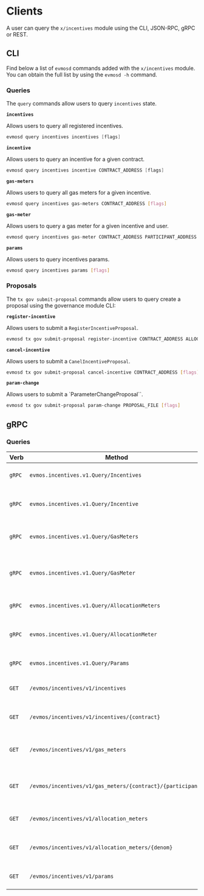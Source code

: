 <!--
order: 8
-->

# Clients

A user can query the `x/incentives` module using the CLI, JSON-RPC, gRPC or REST.

## CLI

Find below a list of `evmosd` commands added with the `x/incentives` module. You can obtain the full list by using the `evmosd -h` command.

### Queries

The `query` commands allow users to query `incentives` state.

**`incentives`**

Allows users to query all registered incentives.

```go
evmosd query incentives incentives [flags]
```

**`incentive`**

Allows users to query an incentive for a given contract.

```go
evmosd query incentives incentive CONTRACT_ADDRESS [flags]
```

**`gas-meters`**

Allows users to query all gas meters for a given incentive.

```bash
evmosd query incentives gas-meters CONTRACT_ADDRESS [flags]
```

**`gas-meter`**

Allows users to query a gas meter for a given incentive and user.

```go
evmosd query incentives gas-meter CONTRACT_ADDRESS PARTICIPANT_ADDRESS [flags]
```

**`params`**

Allows users to query incentives params.

```bash
evmosd query incentives params [flags]
```

### Proposals

The `tx gov submit-proposal` commands allow users to query create a proposal using the governance module CLI:

**`register-incentive`**

Allows users to submit a `RegisterIncentiveProposal`.

```bash
evmosd tx gov submit-proposal register-incentive CONTRACT_ADDRESS ALLOCATION EPOCHS [flags]
```

**`cancel-incentive`**

Allows users to submit a `CanelIncentiveProposal`.

```bash
evmosd tx gov submit-proposal cancel-incentive CONTRACT_ADDRESS [flags]
```

**`param-change`**

Allows users to submit a `ParameterChangeProposal``.

```bash
evmosd tx gov submit-proposal param-change PROPOSAL_FILE [flags]
```

## gRPC

### Queries

| Verb   | Method                                                     | Description                                   |
| ------ | ---------------------------------------------------------- | --------------------------------------------- |
| `gRPC` | `evmos.incentives.v1.Query/Incentives`                     | Gets all registered incentives                |
| `gRPC` | `evmos.incentives.v1.Query/Incentive`                      | Gets incentive for a given contract           |
| `gRPC` | `evmos.incentives.v1.Query/GasMeters`                      | Gets gas meters for a given incentive         |
| `gRPC` | `evmos.incentives.v1.Query/GasMeter`                       | Gets gas meter for a given incentive and user |
| `gRPC` | `evmos.incentives.v1.Query/AllocationMeters`               | Gets all allocation meters                    |
| `gRPC` | `evmos.incentives.v1.Query/AllocationMeter`                | Gets allocation meter for a denom             |
| `gRPC` | `evmos.incentives.v1.Query/Params`                         | Gets incentives params                        |
| `GET`  | `/evmos/incentives/v1/incentives`                          | Gets all registered incentives                |
| `GET`  | `/evmos/incentives/v1/incentives/{contract}`               | Gets incentive for a given contract           |
| `GET`  | `/evmos/incentives/v1/gas_meters`                          | Gets gas meters for a given incentive         |
| `GET`  | `/evmos/incentives/v1/gas_meters/{contract}/{participant}` | Gets gas meter for a given incentive and user |
| `GET`  | `/evmos/incentives/v1/allocation_meters`                   | Gets all allocation meters                    |
| `GET`  | `/evmos/incentives/v1/allocation_meters/{denom}`           | Gets allocation meter for a denom             |
| `GET`  | `/evmos/incentives/v1/params`                              | Gets incentives params                        |
